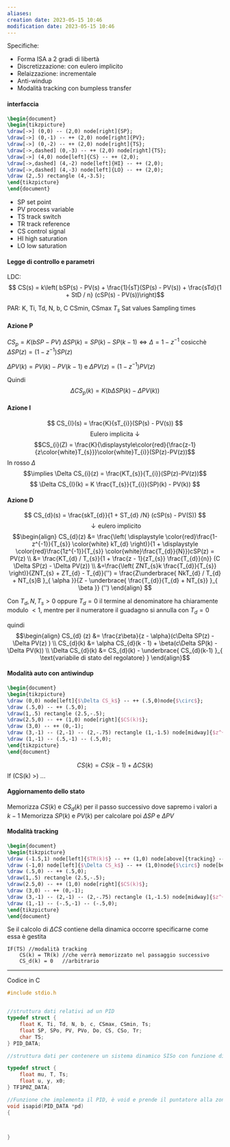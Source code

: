 ```yaml
---
aliases: 
creation date: 2023-05-15 10:46
modification date: 2023-05-15 10:46
---
```


Specifiche:
- Forma ISA a 2 gradi di libertà
- Discretizzazione: con eulero implicito
- Relaizzazione: incrementale
- Anti-windup
- Modalità tracking con bumpless transfer

#### interfaccia

```tikz
\begin{document}
\begin{tikzpicture}
\draw[->] (0,0) -- (2,0) node[right]{SP};
\draw[->] (0,-1) -- ++ (2,0) node[right]{PV};
\draw[->] (0,-2) -- ++ (2,0) node[right]{TS};
\draw[->,dashed] (0,-3) -- ++ (2,0) node[right]{TS};
\draw[->] (4,0) node[left]{CS} -- ++ (2,0);
\draw[->,dashed] (4,-2) node[left]{HI} -- ++ (2,0);
\draw[->,dashed] (4,-3) node[left]{LO} -- ++ (2,0);
\draw (2,.5) rectangle (4,-3.5);
\end{tikzpicture}
\end{document}
```
- SP set point
- PV process variable
- TS track switch
- TR track reference
- CS control signal
- HI high saturation
- LO low saturation

#### Legge di controllo e parametri
LDC:
$$ CS(s) = k\left( bSP(s) - PV(s) + \frac{1}{sT}(SP(s) - PV(s)) + \frac{sTd}{1 + StD / n} (cSP(s) - PV(s))\right)$$

PAR: K, Ti, Td, N, b, C
CSmin, CSmax
$T_{s}$
Sat values
Sampling times


#### Azione P
$CS_{p} = K(bSP - PV)$
$\Delta SP(k) = SP(k)-SP(k-1) \iff \Delta = 1 - z^{-1}$ cosicchè $\Delta SP(z)=(1-z^{-1})SP(z)$

$\Delta PV(k)= PV(k) - PV(k-1)$ e $\Delta PV(z)= (1-z^{-1})PV(z)$

Quindi
$$ \Delta CS_{p}(k) = K(b\Delta SP(k)-\Delta PV(k)) $$

#### Azione I
$$ CS_{I}(s) = \frac{K}{sT_{i}}(SP(s) - PV(s)) $$
$$\text{ Eulero implicita } \downarrow$$
$$CS_{i}(Z) = \frac{K}{\displaystyle\color{red}{\frac{z-1}{z\color{white}T_{s}}}\color{white}T_{i}}(SP(z)-PV(z))$$
In rosso $\Delta$
$$\implies \Delta CS_{i}(z) = \frac{KT_{s}}{T_{i}}(SP(z)-PV(z))$$
$$ \Delta CS_{I}(k) = K \frac{T_{s}}{T_{i}}(SP)(k) - PV(k))  $$

#### Azione D
$$ CS_{d}(s) = \frac{skT_{d}}{1 +  ST_{d} /N} (cSP(s) - PV(S)) $$
$$ \downarrow \text{eulero implicito}$$
$$\begin{align}
 CS_{d}(z) &= \frac{\left( \displaystyle \color{red}\frac{1-z^{-1}}{T_{s}} \color{white} kT_{d} \right)}{1 + \displaystyle \color{red}\frac{1z^{-1}}{T_{s}} \color{white}\frac{T_{d}}{N}})cSP(z) = PV(z) \\
&= \frac{KT_{d} / T_{s}}{1 + \frac{z - 1}{zT_{s}} \frac{T_{d}}{n}} (C \Delta SP(z) - \Delta PV(z)) \\
&=\frac{\left( ZNT_{s}k \frac{T_{d}}{T_{s}} \right)}{ZNT_{s} + ZT_{d} - T_{d}}('') = \frac{Z\underbrace{ NkT_{d} / T_{d} + NT_{s}B }_{ \alpha }}{Z - \underbrace{ \frac{T_{d}}{T_{d} + NT_{s}} }_{ \beta }} ('')
\end{align} $$

Con $T_{d}, N, T_{s} > 0$ oppure $T_{d} = 0$ il termine al denominatore ha chiaramente modulo $< 1$, mentre per il numeratore il guadagno si annulla con $T_{d} = 0$

quindi
$$\begin{align}
CS_{d} (z) &= \frac{z\beta}{z - \alpha}(c\Delta SP(z) - \Delta PV(z) ) \\
CS_{d}(k) &= \alpha CS_{d}(k - 1) + \beta(c\Delta SP(k) - \Delta PV(k)) \\
\Delta CS_{d}(k) &= CS_{d}(k) - \underbrace{ CS_{d}(k-1) }_{ \text{variabile di stato del regolatore} }
\end{align}$$

#### Modalità auto con antiwindup

```tikz
\begin{document}
\begin{tikzpicture}
\draw (0,0) node[left]{$\Delta CS_k$} -- ++ (.5,0)node{$\circ$};
\draw (.5,0) -- ++ (.5,0);
\draw(1,.5) rectangle (2.5,-.5);
\draw(2.5,0) -- ++ (1,0) node[right]{$CS(k)$};
\draw (3,0) -- ++ (0,-1);
\draw (3,-1) -- (2,-1) -- (2,-.75) rectangle (1,-1.5) node[midway]{$z^{-1}$};
\draw (1,-1) -- (.5,-1) -- (.5,0);
\end{tikzpicture}
\end{document}
```

$$ CS(k) = CS(k-1) + \Delta CS(k) $$
If (CS(k) >) ...

#### Aggiornamento dello stato
Memorizza $CS(k)$ e $CS_{d}(k)$ per il passo successivo dove sapremo i valori a $k-1$
Memorizza $SP(k)$ e $PV(k)$ per calcolare poi $\Delta SP$ e $\Delta PV$

#### Modalità tracking
```tikz
\begin{document}
\begin{tikzpicture}
\draw (-1.5,1) node[left]{$TR(k)$} -- ++ (1,0) node[above]{tracking} -- ++ (1,-1);
\draw (-1,0) node[left]{$\Delta CS_k$} -- ++ (1,0)node{$\circ$} node[below]{auto};
\draw (.5,0) -- ++ (.5,0);
\draw(1,.5) rectangle (2.5,-.5);
\draw(2.5,0) -- ++ (1,0) node[right]{$CS(k)$};
\draw (3,0) -- ++ (0,-1);
\draw (3,-1) -- (2,-1) -- (2,-.75) rectangle (1,-1.5) node[midway]{$z^{-1}$};
\draw (1,-1) -- (-.5,-1) -- (-.5,0);
\end{tikzpicture}
\end{document}
```
Se il calcolo di $\Delta CS$ contiene della dinamica occorre specificarne come essa è gestita

```
IF(TS) //modalità tracking
	CS(k) = TR(k) //che verrà memorizzato nel passaggio successivo
	CS_d(k) = 0   //arbitrario

```

---

Codice in C

```c
#include stdio.h


//struttura dati relativi ad un PID
typedef struct {
	float K, Ti, Td, N, b, c, CSmax, CSmin, Ts;
	float SP, SPo, PV, PVo, Do, CS, CSo, Tr;
	char TS;
} PID_DATA;

//struttura dati per contenere un sistema dinamico SISo con funzione di trasferimento mu/(1 + sT) discretizzato a passo Ts con il metodo di Eulero iplicito

typedef struct {
	float mu, T, Ts;
	float u, y, x0;
} TF1P0Z_DATA;

//Funzione che implementa il PID, è void e prende il puntatore alla zona dati del PID. Si può usare int per diagnostica
void isapid(PID_DATA *pd)
{



}



```